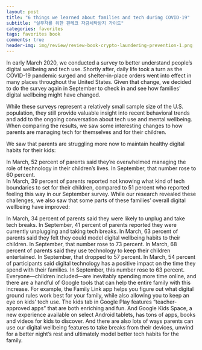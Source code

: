 ```yaml
---  
layout: post  
title: "6 things we learned about families and tech during COVID-19"  
subtitle: "실무자를 위한 핀테크 자금세탁방지 가이드"  
categories: favorites
tags: favorites book
comments: true  
header-img: img/review/review-book-crypto-laundering-prevention-1.png
---  
```

  
In early March 2020, we conducted a survey to better understand people’s digital wellbeing and tech use. Shortly after, daily life took a turn as the COVID-19 pandemic surged and shelter-in-place orders went into effect in many places throughout the United States. Given that change, we decided to do the survey again in September to check in and see how families' digital wellbeing might have changed. 

While these surveys represent a relatively small sample size of the U.S. population, they still provide valuable insight into recent behavioral trends and add to the ongoing conversation about tech use and mental wellbeing. When comparing the results, we saw some interesting changes to how parents are managing tech for themselves and for their children.

We saw that parents are struggling more now to maintain healthy digital habits for their kids: 

In March, 52 percent of parents said they’re overwhelmed managing the role of technology in their children’s lives. In September, that number rose to 60 percent.  
In March, 39 percent of parents reported not knowing what kind of tech boundaries to set for their children, compared to 51 percent who reported feeling this way in our September survey. 
While our research revealed these challenges, we also saw that some parts of these families’ overall digital wellbeing have improved:

In March, 34 percent of parents said they were likely to unplug and take tech breaks. In September, 41 percent of parents reported they were currently unplugging and taking tech breaks. 
In March, 63 percent of parents said they felt they could model digital wellbeing habits to their children. In September, that number rose to 73 percent. 
In March, 68 percent of parents said they use technology to keep their children entertained. In September, that dropped to 57 percent.
In March, 54 percent of participants said digital technology has a positive impact on the time they spend with their families. In September, this number rose to 63 percent. 
Everyone—children included—are  inevitably spending more time online, and there are a handful of Google tools that can help the entire family with this increase. For example, the Family Link  app helps you figure out what digital ground rules work best for your family, while also allowing you to keep an eye on kids’ tech use. The kids tab in Google Play features “teacher-approved apps” that are both enriching and fun. And Google Kids Space, a new experience available on select Android tablets, has tons of apps, books and videos for kids to discover. And there are also lots of ways parents can use our digital wellbeing features to take breaks from their devices, unwind for a better night’s rest and ultimately model better tech habits for the family.


